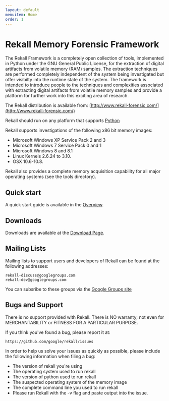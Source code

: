 ```yaml
---
layout: default
menuitem: Home
order: 1
---
```


# Rekall Memory Forensic Framework

The Rekall Framework is a completely open collection of tools, implemented in
Python under the GNU General Public License, for the extraction of digital
artifacts from volatile memory (RAM) samples.  The extraction techniques are
performed completely independent of the system being investigated but offer
visibilty into the runtime state of the system. The framework is intended to
introduce people to the techniques and complexities associated with extracting
digital artifacts from volatile memory samples and provide a platform for
further work into this exciting area of research.

The Rekall distribution is available from:
[http://www.rekall-forensic.com/](http://www.rekall-forensic.com/)

Rekall should run on any platform that supports [Python](http://www.python.org)

Rekall supports investigations of the following x86 bit memory images:

* Microsoft Windows XP Service Pack 2 and 3
* Microsoft Windows 7 Service Pack 0 and 1
* Microsoft Windows 8 and 8.1
* Linux Kernels 2.6.24 to 3.10.
* OSX 10.6-10.8.

Rekall also provides a complete memory acquisition capability for all major
operating systems (see the tools directory).

## Quick start

A quick start guide is available in the [Overview](/docs/overview.html).

## Downloads

Downloads are available at the [Download Page](/downloads/).

## Mailing Lists

Mailing lists to support users and developers of Rekall can be found at the
following addresses:

    rekall-discuss@googlegroups.com
    rekall-dev@googlegroups.com

You can subsribe to these groups via the [Google Groups
site](https://groups.google.com)

## Bugs and Support

There is no support provided with Rekall. There is NO warranty; not even for
MERCHANTABILITY or FITNESS FOR A PARTICULAR PURPOSE.

If you think you've found a bug, please report it at:

    https://github.com/google/rekall/issues

In order to help us solve your issues as quickly as possible,
please include the following information when filing a bug:

* The version of rekall you're using
* The operating system used to run rekall
* The version of python used to run rekall
* The suspected operating system of the memory image
* The complete command line you used to run rekall
* Please run Rekall with the -v flag and paste output into the issue.
